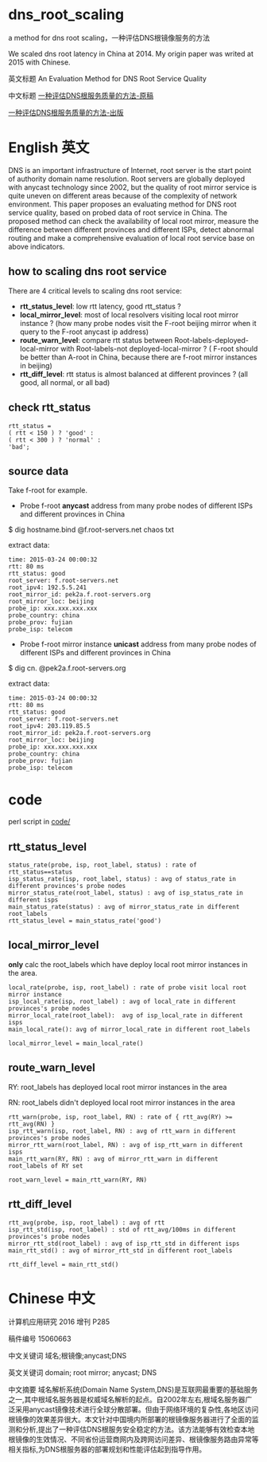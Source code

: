 # dns_root_scaling
a method for dns root scaling，一种评估DNS根镜像服务的方法

We scaled dns root latency in China at 2014. My origin paper was writed at 2015 with Chinese.

英文标题  An Evaluation Method for DNS Root Service Quality

中文标题  [一种评估DNS根服务质量的方法-原稿](paper/An_Evaluation_Method_for_DNS_Root_Service_Quality_2015060663_manuscript.pdf)

[一种评估DNS根服务质量的方法-出版](paper/An_Evaluation_Method_for_DNS_Root_Service_Quality_201612_publish.pdf)

# English 英文

DNS is an important infrastructure of Internet, root server is the start point of authority domain name resolution. Root servers are globally deployed with anycast technology since 2002, but the quality of root mirror service is quite uneven on different areas because of the complexity of network environment. This paper proposes an evaluating method for DNS root service quality, based on probed data of root service in China. The proposed method can check the availability of local root mirror, measure the difference between different provinces and different ISPs, detect abnormal routing and make a comprehensive evaluation of local root service base on above indicators.

## how to scaling dns root service

There are 4 critical levels to scaling dns root service:
* **rtt_status_level**: low rtt latency, good rtt_status ? 
* **local_mirror_level**: most of local resolvers visiting local root mirror instance ? (how many probe nodes visit the F-root beijing mirror when it query to the F-root anycast ip address)
* **route_warn_level**: compare rtt status between Root-labels-deployed-local-mirror with Root-labels-not deployed-local-mirror ? ( F-root should be better than A-root in China, because there are f-root mirror instances in beijing)
* **rtt_diff_level**: rtt status is almost balanced at different provinces ? (all good, all normal, or all bad)

## check rtt_status

    rtt_status =
    ( rtt < 150 ) ? 'good' :
    ( rtt < 300 ) ? 'normal' :
    'bad';

## source data

Take f-root for example.

* Probe f-root **anycast** address from many probe nodes of different ISPs and different provinces in China

 $ dig hostname.bind @f.root-servers.net chaos txt

extract data:

    time: 2015-03-24 00:00:32
    rtt: 80 ms
    rtt_status: good 
    root_server: f.root-servers.net
    root_ipv4: 192.5.5.241
    root_mirror_id: pek2a.f.root-servers.org
    root_mirror_loc: beijing
    probe_ip: xxx.xxx.xxx.xxx
    probe_country: china
    probe_prov: fujian
    probe_isp: telecom


* Probe f-root mirror instance **unicast** address from many probe nodes of different ISPs and different provinces in China

 $ dig cn. @pek2a.f.root-servers.org 

extract data:

    time: 2015-03-24 00:00:32
    rtt: 80 ms
    rtt_status: good 
    root_server: f.root-servers.net
    root_ipv4: 203.119.85.5
    root_mirror_id: pek2a.f.root-servers.org
    root_mirror_loc: beijing
    probe_ip: xxx.xxx.xxx.xxx
    probe_country: china
    probe_prov: fujian
    probe_isp: telecom

# code

perl script in [code/](code/)

## rtt_status_level

    status_rate(probe, isp, root_label, status) : rate of rtt_status==status
    isp_status_rate(isp, root_label, status) : avg of status_rate in different provinces's probe nodes
    mirror_status_rate(root_label, status) : avg of isp_status_rate in different isps
    main_status_rate(status) : avg of mirror_status_rate in different root_labels
    rtt_status_level = main_status_rate('good')

##  local_mirror_level

**only** calc the root_labels which have deploy local root mirror instances in the area.

    local_rate(probe, isp, root_label) : rate of probe visit local root mirror instance
    isp_local_rate(isp, root_label) : avg of local_rate in different provinces's probe nodes
    mirror_local_rate(root_label):  avg of isp_local_rate in different isps
    main_local_rate(): avg of mirror_local_rate in different root_labels

    local_mirror_level = main_local_rate() 

##  route_warn_level

RY: root_labels has deployed local root mirror instances in the area

RN: root_labels didn't deployed local root mirror instances in the area

    rtt_warn(probe, isp, root_label, RN) : rate of { rtt_avg(RY) >= rtt_avg(RN) }
    isp_rtt_warn(isp, root_label, RN) : avg of rtt_warn in different provinces's probe nodes
    mirror_rtt_warn(root_label, RN) : avg of isp_rtt_warn in different isps
    main_rtt_warn(RY, RN) : avg of mirror_rtt_warn in different root_labels of RY set

    root_warn_level = main_rtt_warn(RY, RN)

## rtt_diff_level
    
    rtt_avg(probe, isp, root_label) : avg of rtt 
    isp_rtt_std(isp, root_label) : std of rtt_avg/100ms in different provinces's probe nodes
    mirror_rtt_std(root_label) : avg of isp_rtt_std in different isps
    main_rtt_std() : avg of mirror_rtt_std in different root_labels

    rtt_diff_level = main_rtt_std()

# Chinese 中文

计算机应用研究 2016 增刊 P285

稿件编号	15060663

中文关键词	域名;根镜像;anycast;DNS

英文关键词	domain; root mirror; anycast; DNS

中文摘要	域名解析系统(Domain Name System,DNS)是互联网最重要的基础服务之一,其中根域名服务器是权威域名解析的起点。自2002年左右,根域名服务器广泛采用anycast镜像技术进行全球分散部署。但由于网络环境的复杂性,各地区访问根镜像的效果差异很大。本文针对中国境内所部署的根镜像服务器进行了全面的监测和分析,提出了一种评估DNS根服务安全稳定的方法。该方法能够有效检查本地根镜像的生效情况、不同省份运营商网内及跨网访问差异、根镜像服务路由异常等相关指标,为DNS根服务器的部署规划和性能评估起到指导作用。
